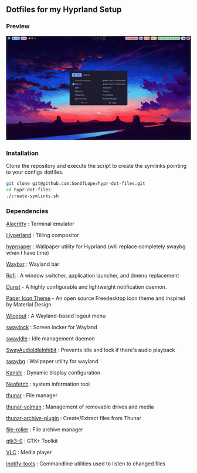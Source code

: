 ## Dotfiles for my Hyprland Setup

### Preview

![rofi](screenshots/hypr.png)

### Installation

Clone the repository and execute the script to create the symlinks pointing to your configs dotfiles.
```bash
git clone git@github.com:SonOfLope/hypr-dot-files.git
cd hypr-dot-files
./create-symlinks.sh
```


### Dependencies

[Alacritty](https://github.com/alacritty/alacritty) : Terminal emulator

[Hyperland](https://github.com/hyprwm/Hyprland) : Tilling compositor

[hyprpaper](https://github.com/hyprwm/hyprpaper) : Wallpaper utility for Hyprland (will replace completely swaybg when I have time)

[Waybar](https://github.com/Alexays/Waybar) : Wayland bar

[Rofi](https://github.com/davatorium/rofi) : A window switcher, application launcher, and dmenu replacement

[Dunst](https://github.com/dunst-project/dunst) - A highly configurable and lightweight notification daemon.

[Paper Icon Theme](https://github.com/snwh/paper-icon-theme) - An open source Freedesktop icon theme and inspired by Material Design.

[Wlogout](https://github.com/ArtsyMacaw/wlogout) : A Wayland-based logout menu

[swaylock](https://github.com/swaywm/swaylock) : Screen locker for Wayland

[swayIdle](https://github.com/swaywm/swayidle) : Idle management daemon

[SwayAudioIdleInhibit](https://github.com/ErikReider/SwayAudioIdleInhibit#swayaudioidleinhibit) : Prevents idle and lock if there's audio playback

[swaybg](https://github.com/swaywm/swaybg) : Wallpaper utility for wayland 

[Kanshi](https://git.sr.ht/~emersion/kanshi/) : Dynamic display configuration

[Neofetch](https://github.com/dylanaraps/neofetch) : system information tool

[thunar](https://github.com/xfce-mirror/thunar) : File manager

[thunar-volman](https://github.com/xfce-mirror/thunar-volman) : Management of removable drives and media

[thunar-archive-plugin](https://github.com/xfce-mirror/thunar-archive-plugin) : Create/Extract files from Thunar

[file-roller](https://src.fedoraproject.org/rpms/file-roller) : File archive manager

[gtk3-0](https://docs.gtk.org/gtk3/index.html) : GTK+ Toolkit

[VLC](https://github.com/videolan/vlc) : Media player

[inotify-tools](https://github.com/inotify-tools/inotify-tools) : Commandline utilities used to listen to changed files
